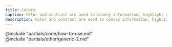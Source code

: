 ```yaml
---
title: Colors
caption: Color and contrast are used to convey information, highlight content, and communicate intent.
description: Color and contrast are used to convey information, highlight content, and communicate intent.
---
```


<section data-tab="Code">
  @include "partials/code/how-to-use.md"
</section>

<section data-tab="Other">
  @include "partials/other/generic-2.md"
</section>

